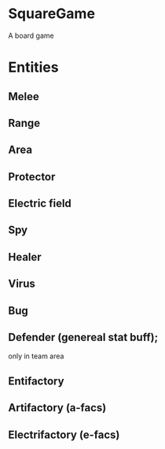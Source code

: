 # SquareGame
 A board game
# Entities
 ## Melee
 ## Range
 ## Area
 ## Protector


 ## Electric field
 ## Spy

 ## Healer
 ## Virus
 
 ## Bug
 ## Defender (genereal stat buff);
 only in team area

 ## Entifactory
 ## Artifactory (a-facs)
 ## Electrifactory (e-facs)